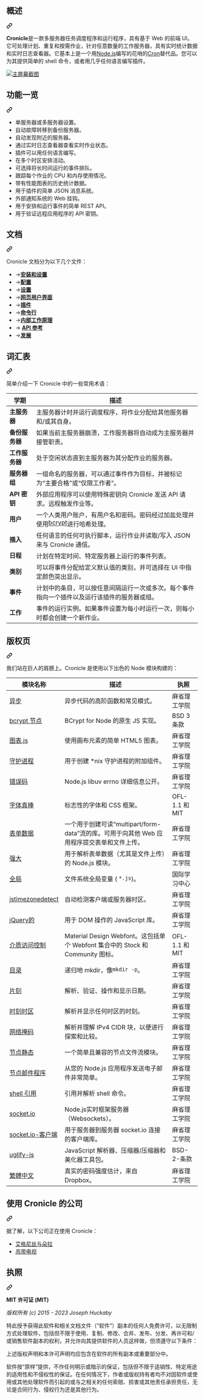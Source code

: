 <div class="Box-sc-g0xbh4-0 bJMeLZ js-snippet-clipboard-copy-unpositioned" data-hpc="true"><article class="markdown-body entry-content container-lg" itemprop="text"><div class="markdown-heading" dir="auto"><h1 tabindex="-1" class="heading-element" dir="auto"><font style="vertical-align: inherit;"><font style="vertical-align: inherit;">概述</font></font></h1><a id="user-content-overview" class="anchor" aria-label="固定链接：概述" href="#overview"><svg class="octicon octicon-link" viewBox="0 0 16 16" version="1.1" width="16" height="16" aria-hidden="true"><path d="m7.775 3.275 1.25-1.25a3.5 3.5 0 1 1 4.95 4.95l-2.5 2.5a3.5 3.5 0 0 1-4.95 0 .751.751 0 0 1 .018-1.042.751.751 0 0 1 1.042-.018 1.998 1.998 0 0 0 2.83 0l2.5-2.5a2.002 2.002 0 0 0-2.83-2.83l-1.25 1.25a.751.751 0 0 1-1.042-.018.751.751 0 0 1-.018-1.042Zm-4.69 9.64a1.998 1.998 0 0 0 2.83 0l1.25-1.25a.751.751 0 0 1 1.042.018.751.751 0 0 1 .018 1.042l-1.25 1.25a3.5 3.5 0 1 1-4.95-4.95l2.5-2.5a3.5 3.5 0 0 1 4.95 0 .751.751 0 0 1-.018 1.042.751.751 0 0 1-1.042.018 1.998 1.998 0 0 0-2.83 0l-2.5 2.5a1.998 1.998 0 0 0 0 2.83Z"></path></svg></a></div>
<p dir="auto"><strong><font style="vertical-align: inherit;"><font style="vertical-align: inherit;">Cronicle</font></font></strong><font style="vertical-align: inherit;"><font style="vertical-align: inherit;">是一款多服务器任务调度程序和运行程序，具有基于 Web 的前端 UI。它可处理计划、重复和按需作业，针对任意数量的工作服务器，具有实时统计数据和实时日志查看器。它基本上是一个用</font><a href="https://nodejs.org/" rel="nofollow"><font style="vertical-align: inherit;">Node.js</font></a><font style="vertical-align: inherit;">编写的花哨的</font></font><a href="https://en.wikipedia.org/wiki/Cron" rel="nofollow"><font style="vertical-align: inherit;"><font style="vertical-align: inherit;">Cron</font></font></a><font style="vertical-align: inherit;"><font style="vertical-align: inherit;">替代品。您可以为其提供简单的 shell 命令，或者用几乎任何语言编写插件。</font></font><a href="https://nodejs.org/" rel="nofollow"><font style="vertical-align: inherit;"></font></a><font style="vertical-align: inherit;"></font></p>
<p dir="auto"><a target="_blank" rel="noopener noreferrer nofollow" href="https://camo.githubusercontent.com/8bc363b036b6c50f15ec40b15bc41eb2ec3fb9c53c7d9c069100ae88a9d84e39/68747470733a2f2f7069786c636f72652e636f6d2f736f6674776172652f63726f6e69636c652f73637265656e73686f74732d6e65772f6a6f622d64657461696c732d636f6d706c6574652e706e67"><img src="https://camo.githubusercontent.com/8bc363b036b6c50f15ec40b15bc41eb2ec3fb9c53c7d9c069100ae88a9d84e39/68747470733a2f2f7069786c636f72652e636f6d2f736f6674776172652f63726f6e69636c652f73637265656e73686f74732d6e65772f6a6f622d64657461696c732d636f6d706c6574652e706e67" alt="主屏幕截图" data-canonical-src="https://pixlcore.com/software/cronicle/screenshots-new/job-details-complete.png" style="max-width: 100%;"></a></p>
<div class="markdown-heading" dir="auto"><h2 tabindex="-1" class="heading-element" dir="auto"><font style="vertical-align: inherit;"><font style="vertical-align: inherit;">功能一览</font></font></h2><a id="user-content-features-at-a-glance" class="anchor" aria-label="永久链接：功能一览" href="#features-at-a-glance"><svg class="octicon octicon-link" viewBox="0 0 16 16" version="1.1" width="16" height="16" aria-hidden="true"><path d="m7.775 3.275 1.25-1.25a3.5 3.5 0 1 1 4.95 4.95l-2.5 2.5a3.5 3.5 0 0 1-4.95 0 .751.751 0 0 1 .018-1.042.751.751 0 0 1 1.042-.018 1.998 1.998 0 0 0 2.83 0l2.5-2.5a2.002 2.002 0 0 0-2.83-2.83l-1.25 1.25a.751.751 0 0 1-1.042-.018.751.751 0 0 1-.018-1.042Zm-4.69 9.64a1.998 1.998 0 0 0 2.83 0l1.25-1.25a.751.751 0 0 1 1.042.018.751.751 0 0 1 .018 1.042l-1.25 1.25a3.5 3.5 0 1 1-4.95-4.95l2.5-2.5a3.5 3.5 0 0 1 4.95 0 .751.751 0 0 1-.018 1.042.751.751 0 0 1-1.042.018 1.998 1.998 0 0 0-2.83 0l-2.5 2.5a1.998 1.998 0 0 0 0 2.83Z"></path></svg></a></div>
<ul dir="auto">
<li><font style="vertical-align: inherit;"><font style="vertical-align: inherit;">单服务器或多服务器设置。</font></font></li>
<li><font style="vertical-align: inherit;"><font style="vertical-align: inherit;">自动故障转移到备份服务器。</font></font></li>
<li><font style="vertical-align: inherit;"><font style="vertical-align: inherit;">自动发现附近的服务器。</font></font></li>
<li><font style="vertical-align: inherit;"><font style="vertical-align: inherit;">通过实时日志查看器查看实时作业状态。</font></font></li>
<li><font style="vertical-align: inherit;"><font style="vertical-align: inherit;">插件可以用任何语言编写。</font></font></li>
<li><font style="vertical-align: inherit;"><font style="vertical-align: inherit;">在多个时区安排活动。</font></font></li>
<li><font style="vertical-align: inherit;"><font style="vertical-align: inherit;">可选择将长时间运行的事件排队。</font></font></li>
<li><font style="vertical-align: inherit;"><font style="vertical-align: inherit;">跟踪每个作业的 CPU 和内存使用情况。</font></font></li>
<li><font style="vertical-align: inherit;"><font style="vertical-align: inherit;">带有性能图表的历史统计数据。</font></font></li>
<li><font style="vertical-align: inherit;"><font style="vertical-align: inherit;">用于插件的简单 JSON 消息系统。</font></font></li>
<li><font style="vertical-align: inherit;"><font style="vertical-align: inherit;">外部通知系统的 Web 挂钩。</font></font></li>
<li><font style="vertical-align: inherit;"><font style="vertical-align: inherit;">用于安排和运行事件的简单 REST API。</font></font></li>
<li><font style="vertical-align: inherit;"><font style="vertical-align: inherit;">用于验证远程应用程序的 API 密钥。</font></font></li>
</ul>
<div class="markdown-heading" dir="auto"><h2 tabindex="-1" class="heading-element" dir="auto"><font style="vertical-align: inherit;"><font style="vertical-align: inherit;">文档</font></font></h2><a id="user-content-documentation" class="anchor" aria-label="永久链接：文档" href="#documentation"><svg class="octicon octicon-link" viewBox="0 0 16 16" version="1.1" width="16" height="16" aria-hidden="true"><path d="m7.775 3.275 1.25-1.25a3.5 3.5 0 1 1 4.95 4.95l-2.5 2.5a3.5 3.5 0 0 1-4.95 0 .751.751 0 0 1 .018-1.042.751.751 0 0 1 1.042-.018 1.998 1.998 0 0 0 2.83 0l2.5-2.5a2.002 2.002 0 0 0-2.83-2.83l-1.25 1.25a.751.751 0 0 1-1.042-.018.751.751 0 0 1-.018-1.042Zm-4.69 9.64a1.998 1.998 0 0 0 2.83 0l1.25-1.25a.751.751 0 0 1 1.042.018.751.751 0 0 1 .018 1.042l-1.25 1.25a3.5 3.5 0 1 1-4.95-4.95l2.5-2.5a3.5 3.5 0 0 1 4.95 0 .751.751 0 0 1-.018 1.042.751.751 0 0 1-1.042.018 1.998 1.998 0 0 0-2.83 0l-2.5 2.5a1.998 1.998 0 0 0 0 2.83Z"></path></svg></a></div>
<p dir="auto"><font style="vertical-align: inherit;"><font style="vertical-align: inherit;">Cronicle 文档分为以下几个文件：</font></font></p>
<ul dir="auto">
<li><font style="vertical-align: inherit;"><font style="vertical-align: inherit;">→</font></font><strong><a href="https://github.com/jhuckaby/Cronicle/blob/master/docs/Setup.md"><font style="vertical-align: inherit;"><font style="vertical-align: inherit;">安装和设置</font></font></a></strong></li>
<li><font style="vertical-align: inherit;"><font style="vertical-align: inherit;">→</font></font><strong><a href="https://github.com/jhuckaby/Cronicle/blob/master/docs/Configuration.md"><font style="vertical-align: inherit;"><font style="vertical-align: inherit;">配置</font></font></a></strong></li>
<li><font style="vertical-align: inherit;"><font style="vertical-align: inherit;">→</font></font><strong><a href="https://github.com/jhuckaby/Cronicle/blob/master/docs/Setup.md"><font style="vertical-align: inherit;"><font style="vertical-align: inherit;">设置</font></font></a></strong></li>
<li><font style="vertical-align: inherit;"><font style="vertical-align: inherit;">→</font></font><strong><a href="https://github.com/jhuckaby/Cronicle/blob/master/docs/WebUI.md"><font style="vertical-align: inherit;"><font style="vertical-align: inherit;">网页用户界面</font></font></a></strong></li>
<li><font style="vertical-align: inherit;"><font style="vertical-align: inherit;">→</font></font><strong><a href="https://github.com/jhuckaby/Cronicle/blob/master/docs/Plugins.md"><font style="vertical-align: inherit;"><font style="vertical-align: inherit;">插件</font></font></a></strong></li>
<li><font style="vertical-align: inherit;"><font style="vertical-align: inherit;">→</font></font><strong><a href="https://github.com/jhuckaby/Cronicle/blob/master/docs/CommandLine.md"><font style="vertical-align: inherit;"><font style="vertical-align: inherit;">命令行</font></font></a></strong></li>
<li><font style="vertical-align: inherit;"><font style="vertical-align: inherit;">→</font></font><strong><a href="https://github.com/jhuckaby/Cronicle/blob/master/docs/InnerWorkings.md"><font style="vertical-align: inherit;"><font style="vertical-align: inherit;">内部工作原理</font></font></a></strong></li>
<li><font style="vertical-align: inherit;"><font style="vertical-align: inherit;">→ </font></font><strong><a href="https://github.com/jhuckaby/Cronicle/blob/master/docs/APIReference.md"><font style="vertical-align: inherit;"><font style="vertical-align: inherit;">API 参考</font></font></a></strong></li>
<li><font style="vertical-align: inherit;"><font style="vertical-align: inherit;">→</font></font><strong><a href="https://github.com/jhuckaby/Cronicle/blob/master/docs/Development.md"><font style="vertical-align: inherit;"><font style="vertical-align: inherit;">发展</font></font></a></strong></li>
</ul>
<div class="markdown-heading" dir="auto"><h2 tabindex="-1" class="heading-element" dir="auto"><font style="vertical-align: inherit;"><font style="vertical-align: inherit;">词汇表</font></font></h2><a id="user-content-glossary" class="anchor" aria-label="固定链接：词汇表" href="#glossary"><svg class="octicon octicon-link" viewBox="0 0 16 16" version="1.1" width="16" height="16" aria-hidden="true"><path d="m7.775 3.275 1.25-1.25a3.5 3.5 0 1 1 4.95 4.95l-2.5 2.5a3.5 3.5 0 0 1-4.95 0 .751.751 0 0 1 .018-1.042.751.751 0 0 1 1.042-.018 1.998 1.998 0 0 0 2.83 0l2.5-2.5a2.002 2.002 0 0 0-2.83-2.83l-1.25 1.25a.751.751 0 0 1-1.042-.018.751.751 0 0 1-.018-1.042Zm-4.69 9.64a1.998 1.998 0 0 0 2.83 0l1.25-1.25a.751.751 0 0 1 1.042.018.751.751 0 0 1 .018 1.042l-1.25 1.25a3.5 3.5 0 1 1-4.95-4.95l2.5-2.5a3.5 3.5 0 0 1 4.95 0 .751.751 0 0 1-.018 1.042.751.751 0 0 1-1.042.018 1.998 1.998 0 0 0-2.83 0l-2.5 2.5a1.998 1.998 0 0 0 0 2.83Z"></path></svg></a></div>
<p dir="auto"><font style="vertical-align: inherit;"><font style="vertical-align: inherit;">简单介绍一下 Cronicle 中的一些常用术语：</font></font></p>
<table>
<thead>
<tr>
<th><font style="vertical-align: inherit;"><font style="vertical-align: inherit;">学期</font></font></th>
<th><font style="vertical-align: inherit;"><font style="vertical-align: inherit;">描述</font></font></th>
</tr>
</thead>
<tbody>
<tr>
<td><strong><font style="vertical-align: inherit;"><font style="vertical-align: inherit;">主服务器</font></font></strong></td>
<td><font style="vertical-align: inherit;"><font style="vertical-align: inherit;">主服务器计时并运行调度程序，将作业分配给其他服务器和/或其自身。</font></font></td>
</tr>
<tr>
<td><strong><font style="vertical-align: inherit;"><font style="vertical-align: inherit;">备份服务器</font></font></strong></td>
<td><font style="vertical-align: inherit;"><font style="vertical-align: inherit;">如果当前主服务器崩溃，工作服务器将自动成为主服务器并接管职责。</font></font></td>
</tr>
<tr>
<td><strong><font style="vertical-align: inherit;"><font style="vertical-align: inherit;">工作服务器</font></font></strong></td>
<td><font style="vertical-align: inherit;"><font style="vertical-align: inherit;">处于空闲状态直到主服务器为其分配作业的服务器。</font></font></td>
</tr>
<tr>
<td><strong><font style="vertical-align: inherit;"><font style="vertical-align: inherit;">服务器组</font></font></strong></td>
<td><font style="vertical-align: inherit;"><font style="vertical-align: inherit;">一组命名的服务器，可以通过事件作为目标，并被标记为“主要合格”或“仅限工作者”。</font></font></td>
</tr>
<tr>
<td><strong><font style="vertical-align: inherit;"><font style="vertical-align: inherit;">API 密钥</font></font></strong></td>
<td><font style="vertical-align: inherit;"><font style="vertical-align: inherit;">外部应用程序可以使用特殊密钥向 Cronicle 发送 API 请求。远程触发作业等。</font></font></td>
</tr>
<tr>
<td><strong><font style="vertical-align: inherit;"><font style="vertical-align: inherit;">用户</font></font></strong></td>
<td><font style="vertical-align: inherit;"><font style="vertical-align: inherit;">一个人类用户账户，有用户名和密码。密码经过加盐处理并使用</font></font><a href="https://en.wikipedia.org/wiki/Bcrypt" rel="nofollow"><font style="vertical-align: inherit;"><font style="vertical-align: inherit;">bcrypt</font></font></a><font style="vertical-align: inherit;"><font style="vertical-align: inherit;">进行哈希处理。</font></font></td>
</tr>
<tr>
<td><strong><font style="vertical-align: inherit;"><font style="vertical-align: inherit;">插入</font></font></strong></td>
<td><font style="vertical-align: inherit;"><font style="vertical-align: inherit;">任何语言的任何可执行脚本，运行作业并读取/写入 JSON 来与 Cronicle 通信。</font></font></td>
</tr>
<tr>
<td><strong><font style="vertical-align: inherit;"><font style="vertical-align: inherit;">日程</font></font></strong></td>
<td><font style="vertical-align: inherit;"><font style="vertical-align: inherit;">计划在特定时间、特定服务器上运行的事件列表。</font></font></td>
</tr>
<tr>
<td><strong><font style="vertical-align: inherit;"><font style="vertical-align: inherit;">类别</font></font></strong></td>
<td><font style="vertical-align: inherit;"><font style="vertical-align: inherit;">可以将事件分配给定义默认值的类别，并可选择在 UI 中指定颜色突出显示。</font></font></td>
</tr>
<tr>
<td><strong><font style="vertical-align: inherit;"><font style="vertical-align: inherit;">事件</font></font></strong></td>
<td><font style="vertical-align: inherit;"><font style="vertical-align: inherit;">计划中的条目，可以按任意间隔运行一次或多次。每个事件指向一个插件以及运行该插件的服务器或组。</font></font></td>
</tr>
<tr>
<td><strong><font style="vertical-align: inherit;"><font style="vertical-align: inherit;">工作</font></font></strong></td>
<td><font style="vertical-align: inherit;"><font style="vertical-align: inherit;">事件的运行实例。如果事件设置为每小时运行一次，则每小时都会创建一个新作业。</font></font></td>
</tr>
</tbody>
</table>
<div class="markdown-heading" dir="auto"><h1 tabindex="-1" class="heading-element" dir="auto"><font style="vertical-align: inherit;"><font style="vertical-align: inherit;">版权页</font></font></h1><a id="user-content-colophon" class="anchor" aria-label="永久链接：版权页" href="#colophon"><svg class="octicon octicon-link" viewBox="0 0 16 16" version="1.1" width="16" height="16" aria-hidden="true"><path d="m7.775 3.275 1.25-1.25a3.5 3.5 0 1 1 4.95 4.95l-2.5 2.5a3.5 3.5 0 0 1-4.95 0 .751.751 0 0 1 .018-1.042.751.751 0 0 1 1.042-.018 1.998 1.998 0 0 0 2.83 0l2.5-2.5a2.002 2.002 0 0 0-2.83-2.83l-1.25 1.25a.751.751 0 0 1-1.042-.018.751.751 0 0 1-.018-1.042Zm-4.69 9.64a1.998 1.998 0 0 0 2.83 0l1.25-1.25a.751.751 0 0 1 1.042.018.751.751 0 0 1 .018 1.042l-1.25 1.25a3.5 3.5 0 1 1-4.95-4.95l2.5-2.5a3.5 3.5 0 0 1 4.95 0 .751.751 0 0 1-.018 1.042.751.751 0 0 1-1.042.018 1.998 1.998 0 0 0-2.83 0l-2.5 2.5a1.998 1.998 0 0 0 0 2.83Z"></path></svg></a></div>
<p dir="auto"><font style="vertical-align: inherit;"><font style="vertical-align: inherit;">我们站在巨人的肩膀上。Cronicle 是使用以下出色的 Node 模块构建的：</font></font></p>
<table>
<thead>
<tr>
<th><font style="vertical-align: inherit;"><font style="vertical-align: inherit;">模块名称</font></font></th>
<th><font style="vertical-align: inherit;"><font style="vertical-align: inherit;">描述</font></font></th>
<th><font style="vertical-align: inherit;"><font style="vertical-align: inherit;">执照</font></font></th>
</tr>
</thead>
<tbody>
<tr>
<td><a href="https://www.npmjs.com/package/async" rel="nofollow"><font style="vertical-align: inherit;"><font style="vertical-align: inherit;">异步</font></font></a></td>
<td><font style="vertical-align: inherit;"><font style="vertical-align: inherit;">异步代码的高阶函数和常见模式。</font></font></td>
<td><font style="vertical-align: inherit;"><font style="vertical-align: inherit;">麻省理工学院</font></font></td>
</tr>
<tr>
<td><a href="https://www.npmjs.com/package/bcrypt-node" rel="nofollow"><font style="vertical-align: inherit;"><font style="vertical-align: inherit;">bcrypt 节点</font></font></a></td>
<td><font style="vertical-align: inherit;"><font style="vertical-align: inherit;">BCrypt for Node 的原生 JS 实现。</font></font></td>
<td><font style="vertical-align: inherit;"><font style="vertical-align: inherit;">BSD 3 条款</font></font></td>
</tr>
<tr>
<td><a href="https://www.npmjs.com/package/chart.js" rel="nofollow"><font style="vertical-align: inherit;"><font style="vertical-align: inherit;">图表.js</font></font></a></td>
<td><font style="vertical-align: inherit;"><font style="vertical-align: inherit;">使用画布元素的简单 HTML5 图表。</font></font></td>
<td><font style="vertical-align: inherit;"><font style="vertical-align: inherit;">麻省理工学院</font></font></td>
</tr>
<tr>
<td><a href="https://www.npmjs.com/package/daemon" rel="nofollow"><font style="vertical-align: inherit;"><font style="vertical-align: inherit;">守护进程</font></font></a></td>
<td><font style="vertical-align: inherit;"><font style="vertical-align: inherit;">用于创建 *nix 守护进程的附加组件。</font></font></td>
<td><font style="vertical-align: inherit;"><font style="vertical-align: inherit;">麻省理工学院</font></font></td>
</tr>
<tr>
<td><a href="https://www.npmjs.com/package/errno" rel="nofollow"><font style="vertical-align: inherit;"><font style="vertical-align: inherit;">错误码</font></font></a></td>
<td><font style="vertical-align: inherit;"><font style="vertical-align: inherit;">Node.js libuv errno 详细信息公开。</font></font></td>
<td><font style="vertical-align: inherit;"><font style="vertical-align: inherit;">麻省理工学院</font></font></td>
</tr>
<tr>
<td><a href="https://www.npmjs.com/package/font-awesome" rel="nofollow"><font style="vertical-align: inherit;"><font style="vertical-align: inherit;">字体真棒</font></font></a></td>
<td><font style="vertical-align: inherit;"><font style="vertical-align: inherit;">标志性的字体和 CSS 框架。</font></font></td>
<td><font style="vertical-align: inherit;"><font style="vertical-align: inherit;">OFL-1.1 和 MIT</font></font></td>
</tr>
<tr>
<td><a href="https://www.npmjs.com/package/form-data" rel="nofollow"><font style="vertical-align: inherit;"><font style="vertical-align: inherit;">表单数据</font></font></a></td>
<td><font style="vertical-align: inherit;"><font style="vertical-align: inherit;">一个用于创建可读“multipart/form-data”流的库。可用于向其他 Web 应用程序提交表单和文件上传。</font></font></td>
<td><font style="vertical-align: inherit;"><font style="vertical-align: inherit;">麻省理工学院</font></font></td>
</tr>
<tr>
<td><a href="https://www.npmjs.com/package/formidable" rel="nofollow"><font style="vertical-align: inherit;"><font style="vertical-align: inherit;">强大</font></font></a></td>
<td><font style="vertical-align: inherit;"><font style="vertical-align: inherit;">用于解析表单数据（尤其是文件上传）的 Node.js 模块。</font></font></td>
<td><font style="vertical-align: inherit;"><font style="vertical-align: inherit;">麻省理工学院</font></font></td>
</tr>
<tr>
<td><a href="https://www.npmjs.com/package/glob" rel="nofollow"><font style="vertical-align: inherit;"><font style="vertical-align: inherit;">全局</font></font></a></td>
<td><font style="vertical-align: inherit;"><font style="vertical-align: inherit;">文件系统全局变量 ( </font></font><code>*.js</code><font style="vertical-align: inherit;"><font style="vertical-align: inherit;">)。</font></font></td>
<td><font style="vertical-align: inherit;"><font style="vertical-align: inherit;">国际学习中心</font></font></td>
</tr>
<tr>
<td><a href="https://www.npmjs.com/package/jstimezonedetect" rel="nofollow"><font style="vertical-align: inherit;"><font style="vertical-align: inherit;">jstimezonedetect</font></font></a></td>
<td><font style="vertical-align: inherit;"><font style="vertical-align: inherit;">自动检测客户端或服务器时区。</font></font></td>
<td><font style="vertical-align: inherit;"><font style="vertical-align: inherit;">麻省理工学院</font></font></td>
</tr>
<tr>
<td><a href="https://www.npmjs.com/package/jquery" rel="nofollow"><font style="vertical-align: inherit;"><font style="vertical-align: inherit;">jQuery的</font></font></a></td>
<td><font style="vertical-align: inherit;"><font style="vertical-align: inherit;">用于 DOM 操作的 JavaScript 库。</font></font></td>
<td><font style="vertical-align: inherit;"><font style="vertical-align: inherit;">麻省理工学院</font></font></td>
</tr>
<tr>
<td><a href="https://www.npmjs.com/package/mdi" rel="nofollow"><font style="vertical-align: inherit;"><font style="vertical-align: inherit;">介质访问控制</font></font></a></td>
<td><font style="vertical-align: inherit;"><font style="vertical-align: inherit;">Material Design Webfont。这包括单个 Webfont 集合中的 Stock 和 Community 图标。</font></font></td>
<td><font style="vertical-align: inherit;"><font style="vertical-align: inherit;">OFL-1.1 和 MIT</font></font></td>
</tr>
<tr>
<td><a href="https://www.npmjs.com/package/mkdirp" rel="nofollow"><font style="vertical-align: inherit;"><font style="vertical-align: inherit;">目录</font></font></a></td>
<td><font style="vertical-align: inherit;"><font style="vertical-align: inherit;">递归地 mkdir，像</font></font><code>mkdir -p</code><font style="vertical-align: inherit;"><font style="vertical-align: inherit;">。</font></font></td>
<td><font style="vertical-align: inherit;"><font style="vertical-align: inherit;">麻省理工学院</font></font></td>
</tr>
<tr>
<td><a href="https://www.npmjs.com/package/moment" rel="nofollow"><font style="vertical-align: inherit;"><font style="vertical-align: inherit;">片刻</font></font></a></td>
<td><font style="vertical-align: inherit;"><font style="vertical-align: inherit;">解析、验证、操作和显示日期。</font></font></td>
<td><font style="vertical-align: inherit;"><font style="vertical-align: inherit;">麻省理工学院</font></font></td>
</tr>
<tr>
<td><a href="https://www.npmjs.com/package/moment-timezone" rel="nofollow"><font style="vertical-align: inherit;"><font style="vertical-align: inherit;">时刻时区</font></font></a></td>
<td><font style="vertical-align: inherit;"><font style="vertical-align: inherit;">解析并显示任何时区的时刻。</font></font></td>
<td><font style="vertical-align: inherit;"><font style="vertical-align: inherit;">麻省理工学院</font></font></td>
</tr>
<tr>
<td><a href="https://www.npmjs.com/package/netmask" rel="nofollow"><font style="vertical-align: inherit;"><font style="vertical-align: inherit;">网络掩码</font></font></a></td>
<td><font style="vertical-align: inherit;"><font style="vertical-align: inherit;">解析并理解 IPv4 CIDR 块，以便进行探索和比较。</font></font></td>
<td><font style="vertical-align: inherit;"><font style="vertical-align: inherit;">麻省理工学院</font></font></td>
</tr>
<tr>
<td><a href="https://www.npmjs.com/package/node-static" rel="nofollow"><font style="vertical-align: inherit;"><font style="vertical-align: inherit;">节点静态</font></font></a></td>
<td><font style="vertical-align: inherit;"><font style="vertical-align: inherit;">一个简单且兼容的节点文件流模块。</font></font></td>
<td><font style="vertical-align: inherit;"><font style="vertical-align: inherit;">麻省理工学院</font></font></td>
</tr>
<tr>
<td><a href="https://www.npmjs.com/package/nodemailer" rel="nofollow"><font style="vertical-align: inherit;"><font style="vertical-align: inherit;">节点邮件程序</font></font></a></td>
<td><font style="vertical-align: inherit;"><font style="vertical-align: inherit;">从您的 Node.js 应用程序发送电子邮件非常简单。</font></font></td>
<td><font style="vertical-align: inherit;"><font style="vertical-align: inherit;">麻省理工学院</font></font></td>
</tr>
<tr>
<td><a href="https://www.npmjs.com/package/shell-quote" rel="nofollow"><font style="vertical-align: inherit;"><font style="vertical-align: inherit;">shell 引用</font></font></a></td>
<td><font style="vertical-align: inherit;"><font style="vertical-align: inherit;">引用并解析 shell 命令。</font></font></td>
<td><font style="vertical-align: inherit;"><font style="vertical-align: inherit;">麻省理工学院</font></font></td>
</tr>
<tr>
<td><a href="https://www.npmjs.com/package/socket.io" rel="nofollow"><font style="vertical-align: inherit;"><font style="vertical-align: inherit;">socket.io</font></font></a></td>
<td><font style="vertical-align: inherit;"><font style="vertical-align: inherit;">Node.js实时框架服务器（Websockets）。</font></font></td>
<td><font style="vertical-align: inherit;"><font style="vertical-align: inherit;">麻省理工学院</font></font></td>
</tr>
<tr>
<td><a href="https://www.npmjs.com/package/socket.io-client" rel="nofollow"><font style="vertical-align: inherit;"><font style="vertical-align: inherit;">socket.io-客户端</font></font></a></td>
<td><font style="vertical-align: inherit;"><font style="vertical-align: inherit;">用于服务器到服务器 socket.io 连接的客户端库。</font></font></td>
<td><font style="vertical-align: inherit;"><font style="vertical-align: inherit;">麻省理工学院</font></font></td>
</tr>
<tr>
<td><a href="https://www.npmjs.com/package/uglify-js" rel="nofollow"><font style="vertical-align: inherit;"><font style="vertical-align: inherit;">uglify-js</font></font></a></td>
<td><font style="vertical-align: inherit;"><font style="vertical-align: inherit;">JavaScript 解析器、压缩器/压缩器和美化器工具包。</font></font></td>
<td><font style="vertical-align: inherit;"><font style="vertical-align: inherit;">BSD-2-条款</font></font></td>
</tr>
<tr>
<td><a href="https://www.npmjs.com/package/zxcvbn" rel="nofollow"><font style="vertical-align: inherit;"><font style="vertical-align: inherit;">繁體中文</font></font></a></td>
<td><font style="vertical-align: inherit;"><font style="vertical-align: inherit;">真实的密码强度估计，来自 Dropbox。</font></font></td>
<td><font style="vertical-align: inherit;"><font style="vertical-align: inherit;">麻省理工学院</font></font></td>
</tr>
</tbody>
</table>
<div class="markdown-heading" dir="auto"><h2 tabindex="-1" class="heading-element" dir="auto"><font style="vertical-align: inherit;"><font style="vertical-align: inherit;">使用 Cronicle 的公司</font></font></h2><a id="user-content-companies-using-cronicle" class="anchor" aria-label="永久链接：使用 Cronicle 的公司" href="#companies-using-cronicle"><svg class="octicon octicon-link" viewBox="0 0 16 16" version="1.1" width="16" height="16" aria-hidden="true"><path d="m7.775 3.275 1.25-1.25a3.5 3.5 0 1 1 4.95 4.95l-2.5 2.5a3.5 3.5 0 0 1-4.95 0 .751.751 0 0 1 .018-1.042.751.751 0 0 1 1.042-.018 1.998 1.998 0 0 0 2.83 0l2.5-2.5a2.002 2.002 0 0 0-2.83-2.83l-1.25 1.25a.751.751 0 0 1-1.042-.018.751.751 0 0 1-.018-1.042Zm-4.69 9.64a1.998 1.998 0 0 0 2.83 0l1.25-1.25a.751.751 0 0 1 1.042.018.751.751 0 0 1 .018 1.042l-1.25 1.25a3.5 3.5 0 1 1-4.95-4.95l2.5-2.5a3.5 3.5 0 0 1 4.95 0 .751.751 0 0 1-.018 1.042.751.751 0 0 1-1.042.018 1.998 1.998 0 0 0-2.83 0l-2.5 2.5a1.998 1.998 0 0 0 0 2.83Z"></path></svg></a></div>
<p dir="auto"><font style="vertical-align: inherit;"><font style="vertical-align: inherit;">据了解，以下公司正在使用 Cronicle：</font></font></p>
<ul dir="auto">
<li><a href="https://agnesanddora.com" rel="nofollow"><font style="vertical-align: inherit;"><font style="vertical-align: inherit;">艾格尼丝与朵拉</font></font></a></li>
<li><a href="https://sling.com" rel="nofollow"><font style="vertical-align: inherit;"><font style="vertical-align: inherit;">吊带电视</font></font></a></li>
</ul>
<div class="markdown-heading" dir="auto"><h1 tabindex="-1" class="heading-element" dir="auto"><font style="vertical-align: inherit;"><font style="vertical-align: inherit;">执照</font></font></h1><a id="user-content-license" class="anchor" aria-label="永久链接：许可证" href="#license"><svg class="octicon octicon-link" viewBox="0 0 16 16" version="1.1" width="16" height="16" aria-hidden="true"><path d="m7.775 3.275 1.25-1.25a3.5 3.5 0 1 1 4.95 4.95l-2.5 2.5a3.5 3.5 0 0 1-4.95 0 .751.751 0 0 1 .018-1.042.751.751 0 0 1 1.042-.018 1.998 1.998 0 0 0 2.83 0l2.5-2.5a2.002 2.002 0 0 0-2.83-2.83l-1.25 1.25a.751.751 0 0 1-1.042-.018.751.751 0 0 1-.018-1.042Zm-4.69 9.64a1.998 1.998 0 0 0 2.83 0l1.25-1.25a.751.751 0 0 1 1.042.018.751.751 0 0 1 .018 1.042l-1.25 1.25a3.5 3.5 0 1 1-4.95-4.95l2.5-2.5a3.5 3.5 0 0 1 4.95 0 .751.751 0 0 1-.018 1.042.751.751 0 0 1-1.042.018 1.998 1.998 0 0 0-2.83 0l-2.5 2.5a1.998 1.998 0 0 0 0 2.83Z"></path></svg></a></div>
<p dir="auto"><strong><font style="vertical-align: inherit;"><font style="vertical-align: inherit;">MIT 许可证 (MIT)</font></font></strong></p>
<p dir="auto"><em><font style="vertical-align: inherit;"><font style="vertical-align: inherit;">版权所有 (c) 2015 - 2023 Joseph Huckaby</font></font></em></p>
<p dir="auto"><font style="vertical-align: inherit;"><font style="vertical-align: inherit;">特此授予获得此软件和相关文档文件（“软件”）副本的任何人免费许可，以无限制方式处理软件，包括但不限于使用、复制、修改、合并、发布、分发、再许可和/或销售软件副本的权利，并允许向其提供软件的人员这样做，但须遵守以下条件：</font></font></p>
<p dir="auto"><font style="vertical-align: inherit;"><font style="vertical-align: inherit;">上述版权声明和本许可声明均应包含在软件的所有副本或重要部分中。</font></font></p>
<p dir="auto"><font style="vertical-align: inherit;"><font style="vertical-align: inherit;">软件按“原样”提供，不作任何明示或暗示的保证，包括但不限于适销性、特定用途的适用性和不侵权性的保证。在任何情况下，作者或版权持有者均不对因软件或使用或其他处理软件而引起的或与之相关的任何索赔、损害或其他责任承担责任，无论是合同行为、侵权行为还是其他行为。</font></font></p>
</article></div>
